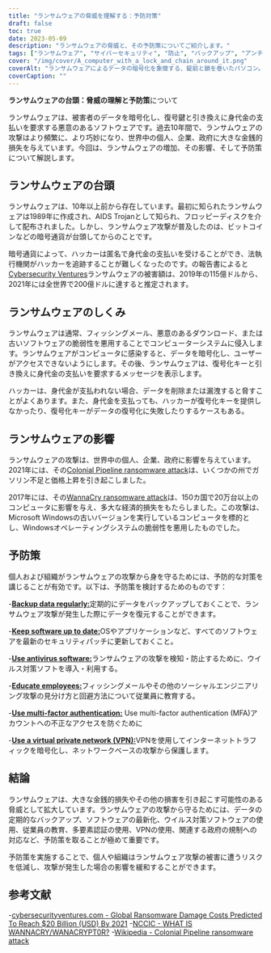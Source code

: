 ```yaml
---
title: "ランサムウェアの脅威を理解する：予防対策"
draft: false
toc: true
date: 2023-05-09
description: "ランサムウェアの脅威と、その予防策についてご紹介します。"
tags: ["ランサムウェア", "サイバーセキュリティ", "防止", "バックアップ", "アンチウイルス", "仮想私設通信網", "多要素認証", "官制", "フィッシング", "ソーシャルエンジニアリング", "マルウェア", "サイバー犯罪", "データ機密保護", "ネットワークセキュリティ", "サイバー攻撃", "暗号化", "サイバーハイジーン", "インシデントレスポンス", "データ保護", "サイバーアウェアネス"]
cover: "/img/cover/A_computer_with_a_lock_and_chain_around_it.png"
coverAlt: "ランサムウェアによるデータの暗号化を象徴する、錠前と鎖を巻いたパソコン。"
coverCaption: ""
---
```


**ランサムウェアの台頭：脅威の理解と予防策**について

ランサムウェアは、被害者のデータを暗号化し、復号鍵と引き換えに身代金の支払いを要求する悪意のあるソフトウェアです。過去10年間で、ランサムウェアの攻撃はより頻繁に、より巧妙になり、世界中の個人、企業、政府に大きな金銭的損失を与えています。今回は、ランサムウェアの増加、その影響、そして予防策について解説します。

## ランサムウェアの台頭

ランサムウェアは、10年以上前から存在しています。最初に知られたランサムウェアは1989年に作成され、AIDS Trojanとして知られ、フロッピーディスクを介して配布されました。しかし、ランサムウェア攻撃が普及したのは、ビットコインなどの暗号通貨が台頭してからのことです。

暗号通貨によって、ハッカーは匿名で身代金の支払いを受けることができ、法執行機関がハッカーを追跡することが難しくなったのです。の報告書によると[Cybersecurity Ventures](https://cybersecurityventures.com/global-ransomware-damage-costs-predicted-to-reach-20-billion-usd-by-2021/#:~:text=The%20damages%20for%202018%20were,fastest%20growing%20type%20of%20cybercrime.)ランサムウェアの被害額は、2019年の115億ドルから、2021年には全世界で200億ドルに達すると推定されます。

## ランサムウェアのしくみ

ランサムウェアは通常、フィッシングメール、悪意のあるダウンロード、または古いソフトウェアの脆弱性を悪用することでコンピューターシステムに侵入します。ランサムウェアがコンピュータに感染すると、データを暗号化し、ユーザーがアクセスできないようにします。その後、ランサムウェアは、復号化キーと引き換えに身代金の支払いを要求するメッセージを表示します。

ハッカーは、身代金が支払われない場合、データを削除または漏洩すると脅すことがよくあります。また、身代金を支払っても、ハッカーが復号化キーを提供しなかったり、復号化キーがデータの復号化に失敗したりするケースもある。

## ランサムウェアの影響

ランサムウェアの攻撃は、世界中の個人、企業、政府に影響を与えています。2021年には、その[Colonial Pipeline ransomware attack](https://en.wikipedia.org/wiki/Colonial_Pipeline_ransomware_attack)は、いくつかの州でガソリン不足と価格上昇を引き起こしました。

2017年には、その[WannaCry ransomware attack](https://www.cisa.gov/wannacry)は、150カ国で20万台以上のコンピュータに影響を与え、多大な経済的損失をもたらしました。この攻撃は、Microsoft Windowsの古いバージョンを実行しているコンピュータを標的とし、Windowsオペレーティングシステムの脆弱性を悪用したものでした。

## 予防策

個人および組織がランサムウェアの攻撃から身を守るためには、予防的な対策を講じることが有効です。以下は、予防策を検討するためのものです：

-[**Backup data regularly:**](https://simeononsecurity.com/articles/what-is-the-3-2-1-backup-rule-and-why-you-should-use-it/)定期的にデータをバックアップしておくことで、ランサムウェア攻撃が発生した際にデータを復元することができます。

-[**Keep software up to date:**](https://simeononsecurity.com/articles/implementing-patches-for-systems-with-vulnerabilities/)OSやアプリケーションなど、すべてのソフトウェアを最新のセキュリティパッチに更新しておくこと。

-[**Use antivirus software:**](https://simeononsecurity.com/recommendations/anti-virus)ランサムウェアの攻撃を検知・防止するために、ウイルス対策ソフトを導入・利用する。

-[**Educate employees:**](https://simeononsecurity.com/articles/the-impact-of-social-engineering-attacks-on-cybersecurity/)フィッシングメールやその他のソーシャルエンジニアリング攻撃の見分け方と回避方法について従業員に教育する。

-[**Use multi-factor authentication:**](https://simeononsecurity.com/articles/what-are-the-diferent-kinds-of-factors-in-mfa/) Use multi-factor authentication (MFA)アカウントへの不正なアクセスを防ぐために

-[**Use a virtual private network (VPN):**](https://simeononsecurity.com/recommendations/vpns/)VPNを使用してインターネットトラフィックを暗号化し、ネットワークベースの攻撃から保護します。

## 結論

ランサムウェアは、大きな金銭的損失やその他の損害を引き起こす可能性のある脅威として拡大しています。ランサムウェアの攻撃から守るためには、データの定期的なバックアップ、ソフトウェアの最新化、ウイルス対策ソフトウェアの使用、従業員の教育、多要素認証の使用、VPNの使用、関連する政府の規制への対応など、予防策を取ることが極めて重要です。

予防策を実施することで、個人や組織はランサムウェア攻撃の被害に遭うリスクを低減し、攻撃が発生した場合の影響を緩和することができます。


## 参考文献
-[cybersecurityventures.com - Global Ransomware Damage Costs Predicted To Reach $20 Billion (USD) By 2021](https://cybersecurityventures.com/global-ransomware-damage-costs-predicted-to-reach-20-billion-usd-by-2021/#:~:text=The%20damages%20for%202018%20were,fastest%20growing%20type%20of%20cybercrime.)
-[NCCIC - WHAT IS WANNACRY/WANACRYPT0R?](https://www.cisa.gov/sites/default/files/FactSheets/NCCIC%20ICS_FactSheet_WannaCry_Ransomware_S508C.pdf)
-[Wikipedia - Colonial Pipeline ransomware attack](https://en.wikipedia.org/wiki/Colonial_Pipeline_ransomware_attack)